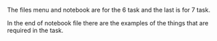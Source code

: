 The files menu and notebook are for the 6 task and the last is for 7 task.


In the end of notebook file there are the examples of the things that are required in the task.
